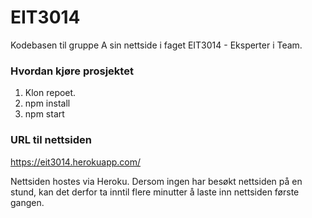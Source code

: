 # EIT3014

Kodebasen til gruppe A sin nettside i faget EIT3014 - Eksperter i Team.

### Hvordan kjøre prosjektet
1. Klon repoet.
2. npm install
3. npm start

### URL til nettsiden
https://eit3014.herokuapp.com/

Nettsiden hostes via Heroku. Dersom ingen har besøkt nettsiden på en stund, kan det derfor ta inntil flere minutter å laste inn nettsiden første gangen.
